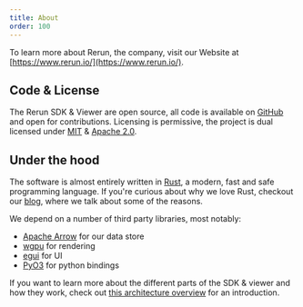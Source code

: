 ```yaml
---
title: About
order: 100
---
```


To learn more about Rerun, the company, visit our Website at [https://www.rerun.io/](https://www.rerun.io/).

Code & License
--------------
The Rerun SDK & Viewer are open source, all code is available on [GitHub](https://github.com/rerun-io/rerun/) and open for contributions.
Licensing is permissive, the project is dual licensed under [MIT](https://github.com/rerun-io/rerun/blob/latest/LICENSE-MIT) & [Apache 2.0](https://github.com/rerun-io/rerun/blob/latest/LICENSE-APACHE).


Under the hood
--------------
The software is almost entirely written in [Rust](https://www.rust-lang.org/), a modern, fast and safe programming language.
If you're curious about why we love Rust, checkout our [blog](https://www.rerun.io/blog/why-rust), where we talk about some of the reasons.

We depend on a number of third party libraries, most notably:
* [Apache Arrow](https://arrow.apache.org/) for our data store
* [wgpu](https://wgpu.rs/) for rendering
* [egui](https://github.com/emilk/egui) for UI
* [PyO3](https://github.com/PyO3/pyo3) for python bindings

If you want to learn more about the different parts of the SDK & viewer and how they work, check out
[this architecture overview](https://github.com/rerun-io/rerun/blob/latest/ARCHITECTURE.md)
for an introduction.
